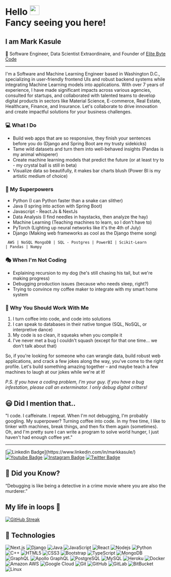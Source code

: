 <h1>Hello <img src="https://raw.githubusercontent.com/aemmadi/aemmadi/master/wave.gif" width="30"> <br/>Fancy seeing you here!</h1>
<h2>I am Mark Kasule</h2> 
🚀 Software Engineer, Data Scientist Extraordinaire, and Founder of <a href="https://www.youtube.com/@elitebytecode" target="_blank">Elite Byte Code</a>
<hr>

I'm a Software and Machine Learning Engineer based in Washington D.C., specializing in user-friendly frontend UIs and robust backend systems while integrating Machine Learning models into applications. With over 7 years of experience, I have made significant impacts across various agencies, consulted for startups, and collaborated with talented teams to develop digital products in sectors like Material Science, E-commerce, Real Estate, Healthcare, Finance, and Insurance. Let's collaborate to drive innovation and create impactful solutions for your business challenges.

### 💻 What I Do

- Build web apps that are so responsive, they finish your sentences before you do (Django and Spring Boot are my trusty sidekicks)
- Tame wild datasets and turn them into well-behaved insights (Pandas is my animal whisperer)
- Create machine learning models that predict the future (or at least try to - my crystal ball is still in beta)
- Visualize data so beautifully, it makes bar charts blush (Power BI is my artistic medium of choice)

### 🧠 My Superpowers

- Python (I can Python faster than a snake can slither)
- Java (I spring into action with Spring Boot)
- Javascript - React.Js & NextJs
- Data Analysis (I find needles in haystacks, then analyze the hay)
- Machine Learning (Teaching machines to learn, so I don't have to)
- PyTorch (Lighting up neural networks like it's the 4th of July)
- Django (Making web frameworks as cool as the Django theme song) </br>

<code> AWS | NoSQL MongoDB | SQL - Postgres | PowerBI | Scikit-Learn | Pandas | Numpy</code>

### 🎭 When I'm Not Coding

- Explaining recursion to my dog (he's still chasing his tail, but we're making progress)
- Debugging production issues (because who needs sleep, right?)
- Trying to convince my coffee maker to integrate with my smart home system

### 🌟 Why You Should Work With Me

1. I turn coffee into code, and code into solutions
2. I can speak to databases in their native tongue (SQL, NoSQL, or interpretive dance)
3. My code is so clean, it squeaks when you compile it
4. I've never met a bug I couldn't squash (except for that one time... we don't talk about that)

So, if you're looking for someone who can wrangle data, build robust web applications, and crack a few jokes along the way, you've come to the right profile. Let's build something amazing together – and maybe teach a few machines to laugh at our jokes while we're at it!

*P.S. If you have a coding problem, I'm your guy. If you have a bug infestation, please call an exterminator. I only debug digital critters!*

<h2>😃 Did I mention that..</h2>
<qoute>
  "I code. I caffeinate. I repeat. When I'm not debugging, I'm probably googling. My superpower? Turning coffee into code. In my free time, I like to tinker with machines, break things, and then fix them again (sometimes). Oh, and I'm pretty sure I can write a program to solve world hunger, I just haven't had enough coffee yet."
</qoute>
<hr/>

[![Linkedin Badge](https://img.shields.io/badge/-elitebytecode-blue?style=flat-square&logo=Linkedin&logoColor=white&link=[https://www.linkedin.com/in/markkasule](https://www.linkedin.com/in/markkasule)/)](https://www.linkedin.com/in/markkasule/)
[![Youtube Badge](https://img.shields.io/badge/-elitebytecode-darkred?style=flat-square&logo=youtube&logoColor=white&link=https://www.youtube.com/@elitebytecode)](https://www.youtube.com/@elitebytecode)
[![Instagram Badge](https://img.shields.io/badge/-elitebytecode-purple?style=flat-square&logo=instagram&logoColor=white&link=https://instagram.com/elitebytecode/)](https://instagram.com/elitebytecode)
[![Twitter Badge](https://img.shields.io/badge/-elitebytecode-blue?style=flat-square&logo=twitter&logoColor=white&link=https://twitter.com/elitebytecode/)](https://twitter.com/elitebytecode)


<h2>🧩 Did you Know?</h2> 
“Debugging is like being a detective in a crime movie where you are also the murderer.”

<h2>My life in loops 🔁</h2>

[![GitHub Streak](https://streak-stats.demolab.com?user=mkasulecoder&theme=monokai-metallian&mode=daily)](https://git.io/streak-stats)

<h2>🚧 Technologies</h2>

![Next.js](https://img.shields.io/badge/-Next.js-teal?style=flat-square&logo=Next.js)
![Django](https://img.shields.io/badge/-Django-green?style=flat-square&logo=django)
![Java](https://img.shields.io/badge/-java-E34A86?style=flat-square&logo=java)
![JavaScript](https://img.shields.io/badge/-JavaScript-black?style=flat-square&logo=javascript)
![React](https://img.shields.io/badge/-React-black?style=flat-square&logo=react)
![Nodejs](https://img.shields.io/badge/-Nodejs-black?style=flat-square&logo=Node.js)
![Python](https://img.shields.io/badge/-Python-black?style=flat-square&logo=Python)
![C++](https://img.shields.io/badge/-C++-00599C?style=flat-square&logo=c)
![HTML5](https://img.shields.io/badge/-HTML5-E34F26?style=flat-square&logo=html5&logoColor=white)
![CSS3](https://img.shields.io/badge/-CSS3-1572B6?style=flat-square&logo=css3)
![Bootstrap](https://img.shields.io/badge/-Bootstrap-563D7C?style=flat-square&logo=bootstrap)
![TypeScript](https://img.shields.io/badge/-TypeScript-007ACC?style=flat-square&logo=typescript)
![MongoDB](https://img.shields.io/badge/-MongoDB-black?style=flat-square&logo=mongodb)
![GraphQL](https://img.shields.io/badge/-GraphQL-E10098?style=flat-square&logo=graphql)
![Apollo GraphQL](https://img.shields.io/badge/-Apollo%20GraphQL-311C87?style=flat-square&logo=apollo-graphql)
![PostgreSQL](https://img.shields.io/badge/-PostgreSQL-336791?style=flat-square&logo=postgresql)
![MySQL](https://img.shields.io/badge/-MySQL-black?style=flat-square&logo=mysql)
![Heroku](https://img.shields.io/badge/-Heroku-430098?style=flat-square&logo=heroku)
![Docker](https://img.shields.io/badge/-Docker-black?style=flat-square&logo=docker)
![Amazon AWS](https://img.shields.io/badge/Amazon%20AWS-232F3E?style=flat-square&logo=amazon-aws)
![Google Cloud](https://img.shields.io/badge/Google%20Cloud-black?style=flat-square&logo=google-cloud)
![Git](https://img.shields.io/badge/-Git-black?style=flat-square&logo=git)
![GitHub](https://img.shields.io/badge/-GitHub-181717?style=flat-square&logo=github)
![GitLab](https://img.shields.io/badge/-GitLab-FCA121?style=flat-square&logo=gitlab)
![BitBucket](https://img.shields.io/badge/-BitBucket-darkblue?style=flat-square&logo=bitbucket)
![Linux](https://img.shields.io/badge/-Linux-white?style=flat-square&logo=Linux)

<!---
mkasulecoder/mkasulecoder is a ✨ special ✨ repository because its `README.md` (this file) appears on your GitHub profile.
You can click the Preview link to take a look at your changes.
--->
